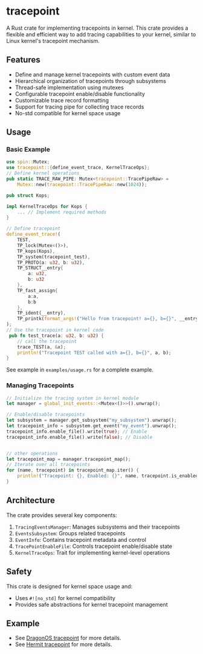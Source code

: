 # tracepoint

A Rust crate for implementing tracepoints in kernel. This crate provides a flexible and efficient way to add tracing capabilities to your kernel, similar to Linux kernel's tracepoint mechanism.

## Features

- Define and manage kernel tracepoints with custom event data
- Hierarchical organization of tracepoints through subsystems
- Thread-safe implementation using mutexes
- Configurable tracepoint enable/disable functionality
- Customizable trace record formatting
- Support for tracing pipe for collecting trace records
- No-std compatible for kernel space usage



## Usage

### Basic Example

```rust
use spin::Mutex;
use tracepoint::{define_event_trace, KernelTraceOps};
// Define kernel operations
pub static TRACE_RAW_PIPE: Mutex<tracepoint::TracePipeRaw> =
    Mutex::new(tracepoint::TracePipeRaw::new(1024));

pub struct Kops;

impl KernelTraceOps for Kops {
    ... // Implement required methods
}

// Define tracepoint
define_event_trace!(
    TEST,
    TP_lock(Mutex<()>),
    TP_kops(Kops),
    TP_system(tracepoint_test),
    TP_PROTO(a: u32, b: u32),
    TP_STRUCT__entry{
        a: u32,
        b: u32
    },
    TP_fast_assign{
        a:a,
        b:b
    },
    TP_ident(__entry),
    TP_printk(format_args!("Hello from tracepoint! a={}, b={}", __entry.a, __entry.b))
);
// Use the tracepoint in kernel code
 pub fn test_trace(a: u32, b: u32) {
    // call the tracepoint
    trace_TEST(a, &x);
    println!("Tracepoint TEST called with a={}, b={}", a, b);
}
```

See example in `examples/usage.rs` for a complete example.
### Managing Tracepoints

```rust
// Initialize the tracing system in kernel module
let manager = global_init_events::<Mutex<()>>().unwrap();

// Enable/disable tracepoints
let subsystem = manager.get_subsystem("my_subsystem").unwrap();
let tracepoint_info = subsystem.get_event("my_event").unwrap();
tracepoint_info.enable_file().write(true); // Enable
tracepoint_info.enable_file().write(false); // Disable


// other operations
let tracepoint_map = manager.tracepoint_map();
// Iterate over all tracepoints
for (name, tracepoint) in tracepoint_map.iter() {
    println!("Tracepoint: {}, Enabled: {}", name, tracepoint.is_enabled());
}
```

## Architecture

The crate provides several key components:

1. `TracingEventsManager`: Manages subsystems and their tracepoints
2. `EventsSubsystem`: Groups related tracepoints
3. `EventInfo`: Contains tracepoint metadata and control
4. `TracePointEnableFile`: Controls tracepoint enable/disable state
5. `KernelTraceOps`: Trait for implementing kernel-level operations

## Safety

This crate is designed for kernel space usage and:
- Uses `#![no_std]` for kernel compatibility
- Provides safe abstractions for kernel tracepoint management


## Example
- See [DragonOS tracepoint](https://github.com/DragonOS-Community/DragonOS/blob/master/kernel/src/debug/tracing/mod.rs) for more details.
- See [Hermit tracepoint](https://github.com/os-module/hermit-kernel/blob/dev/src/tracepoint/mod.rs) for more details.